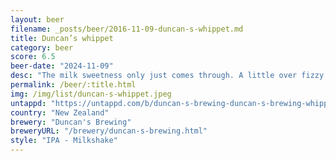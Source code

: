 ```yaml
---
layout: beer
filename: _posts/beer/2016-11-09-duncan-s-whippet.md
title: Duncan’s whippet
category: beer
score: 6.5
beer-date: "2024-11-09"
desc: "The milk sweetness only just comes through. A little over fizzy which cuts through the IPA flavours. A bit lacklustre overall"
permalink: /beer/:title.html
img: /img/list/duncan-s-whippet.jpeg
untappd: "https://untappd.com/b/duncan-s-brewing-duncan-s-brewing-whippy-ipa/2751818"
country: "New Zealand"
brewery: "Duncan's Brewing"
breweryURL: "/brewery/duncan-s-brewing.html"
style: "IPA - Milkshake"
---
```

